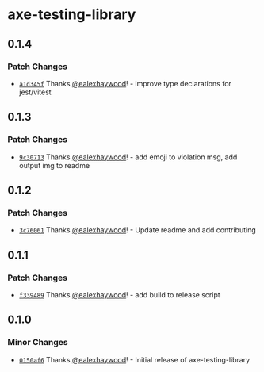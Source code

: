 # axe-testing-library

## 0.1.4

### Patch Changes

- [`a1d345f`](https://github.com/peaksoftware/axe-testing-library/commit/a1d345f742f377d52d6b1b8041fc84a790066de8) Thanks [@ealexhaywood](https://github.com/ealexhaywood)! - improve type declarations for jest/vitest

## 0.1.3

### Patch Changes

- [`9c30713`](https://github.com/peaksoftware/axe-testing-library/commit/9c307132ede2cf2ce0431c12aaaca68fd6750cf7) Thanks [@ealexhaywood](https://github.com/ealexhaywood)! - add emoji to violation msg, add output img to readme

## 0.1.2

### Patch Changes

- [`3c76061`](https://github.com/peaksoftware/axe-testing-library/commit/3c76061086c7f29d376d762e6c46b3072cd52a23) Thanks [@ealexhaywood](https://github.com/ealexhaywood)! - Update readme and add contributing

## 0.1.1

### Patch Changes

- [`f339489`](https://github.com/peaksoftware/axe-testing-library/commit/f339489291012168d3358f2fabbc914bb9b12a24) Thanks [@ealexhaywood](https://github.com/ealexhaywood)! - add build to release script

## 0.1.0

### Minor Changes

- [`0150af6`](https://github.com/peaksoftware/axe-testing-library/commit/0150af6690f5b04df0be3b01ddf1761315be0ffb) Thanks [@ealexhaywood](https://github.com/ealexhaywood)! - Initial release of axe-testing-library
